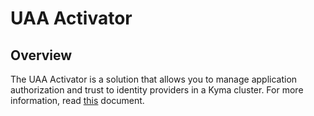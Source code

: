 # UAA Activator

## Overview

The UAA Activator is a solution that allows you to manage application authorization and trust to identity providers in a Kyma cluster. For more information, read [this](../../components/uaa-activator/README.md) document.
